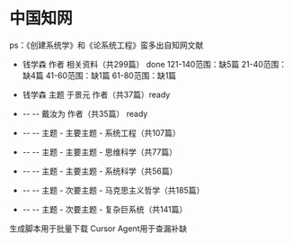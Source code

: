 # 中国知网

ps：《创建系统学》和《论系统工程》蛮多出自知网文献

- 钱学森 作者 相关资料（共299篇） done
121-140范围：缺5篇
21-40范围：缺4篇
41-60范围：缺1篇
61-80范围：缺1篇

- 钱学森 主题 于景元 作者（共37篇）ready
- --      --  戴汝为 作者（共35篇） ready

- --      --  主题 - 主要主题 - 系统工程（共107篇）
- --      --  主题 - 主要主题 - 思维科学（共77篇）
- --      --  主题 - 主要主题 - 系统科学（共56篇）

- --      --  主题 - 次要主题 - 马克思主义哲学（共185篇）
- --      --  主题 - 次要主题 - 复杂巨系统（共141篇）


生成脚本用于批量下载
Cursor Agent用于查漏补缺
